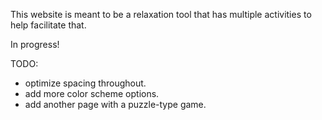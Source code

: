 This website is meant to be a relaxation tool that has multiple activities to help facilitate that.

In progress!

TODO:

 - optimize spacing throughout.
 - add more color scheme options.
 - add another page with a puzzle-type game.